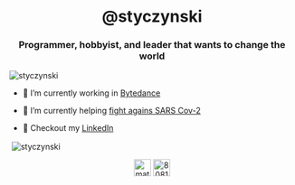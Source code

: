 <h1 align="center">@styczynski</h1>
<h3 align="center">Programmer, hobbyist, and leader that wants to change the world</h3>

<p align="left"> <img src="https://komarev.com/ghpvc/?username=styczynski" alt="styczynski" /> </p>

- 🔭 I’m currently working in [Bytedance](https://ailab.bytedance.com/research)

- 🌱 I’m currently helping [fight agains SARS Cov-2](http://covidgenomics.com/)

- 📝 Checkout my [LinkedIn](https://www.linkedin.com/in/piotrstyczynski/)

<p>&nbsp;<img align="center" src="https://github-readme-stats.vercel.app/api?username=styczynski&show_icons=true" alt="styczynski" /></p>

<p align="center">
<a href="https://linkedin.com/in/piotrstyczynski" target="blank"><img align="center" src="https://cdn.jsdelivr.net/npm/simple-icons@3.0.1/icons/linkedin.svg" alt="mateuszdorobek" height="30" width="30" /></a>
<a href="https://stackoverflow.com/users/8758309/piotr-styczy%c5%84ski" target="blank"><img align="center" src="https://cdn.jsdelivr.net/npm/simple-icons@3.0.1/icons/stackoverflow.svg" alt="8081835" height="30" width="30" /></a>
</p>
